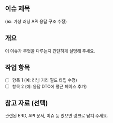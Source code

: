 ## 이슈 제목

(ex: 가상 러닝 API 응답 구조 수정)

## 개요

이 이슈가 무엇을 다루는지 간단하게 설명해 주세요.

## 작업 항목

- [ ] 항목 1 (예: 러닝 거리 필드 타입 수정)
- [ ] 항목 2 (예: 응답 DTO에 평균 페이스 추가)

## 참고 자료 (선택)

관련된 ERD, API 문서, 이슈 등 있으면 링크로 남겨 주세요.
